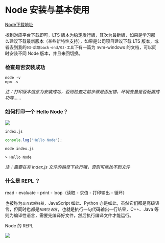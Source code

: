 # Node 安装与基本使用

[Node下载地址](http://nodejs.cn/download/)

找到对应平台下载即可，LTS 版本为稳定发行版，其次为最新版，如果是学习那么建议下载最新版本（某些新特性支持），如果是公司项目建议下载 LTS 版本，或者去到我的`03-后端back-end/03-工具`下有一篇为 nvm-windows 的文档，可以同时安装不同 Node 版本，并且来回切换。

### 检查是否安装成功

```shell
node -v
npm -v
```

*注：打印版本信息为安装成功，否则检查之前步骤是否出错，环境变量是否配置成功等......*

### 如何打印一个 Hello Node？

![](https://gitee.com/feng-picgo-images/images/raw/master/img/node/01-Hello-Node.png)

`index.js`
```javaScript
console.log('Hello Node');
```

```shell
node index.js

> Hello Node
```

*注：需要在有 index.js 文件的路径下执行哦，否则可能找不到文件*


### 什么是 REPL ？

read - evaluate - print - loop（读取 - 求值 - 打印输出 - 循环）

也被称为`交互式解释器`，JavaScript 如此、Python 亦是如此，虽然它们都是高级语言，但同时也都是`解释型语言`，也就是执行一句代码输出一行结果，C++、Java 等则为编译性语言，需要先编译好文件，然后执行编译文件才能运行。

Node 的 REPL

![](https://gitee.com/feng-picgo-images/images/raw/master/img/node/02-REPL.png)